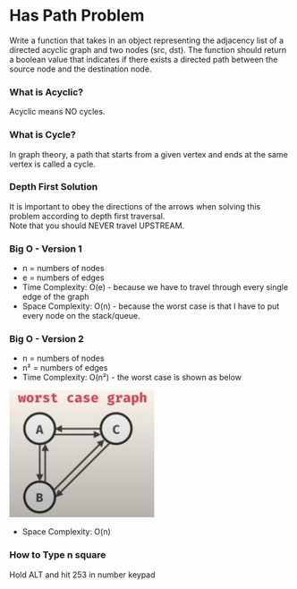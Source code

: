 # Has Path Problem
Write a function that takes in an object representing the adjacency list of a directed acyclic graph and two nodes (src, dst). The function should return a boolean value that indicates if there exists a directed path between the source node and the destination node.

### What is Acyclic?
Acyclic means NO cycles.

### What is Cycle?
In graph theory, a path that starts from a given vertex and ends at the same vertex is called a cycle.

### Depth First Solution
It is important to obey the directions of the arrows when solving this problem according to depth first traversal. 
<br />
Note that you should NEVER travel UPSTREAM.

### Big O - Version 1
* n = numbers of nodes
* e = numbers of edges
* Time Complexity: O(e) - because we have to travel through every single edge of the graph
* Space Complexity: O(n) - because the worst case is that I have to put every node on the stack/queue. 

### Big O - Version 2
* n = numbers of nodes
* n² = numbers of edges
* Time Complexity: O(n²) - the worst case is shown as below
<img src="./worst-case-graph.JPG" alt="worst case">

* Space Complexity: O(n)

### How to Type n square
Hold ALT and hit 253 in number keypad


